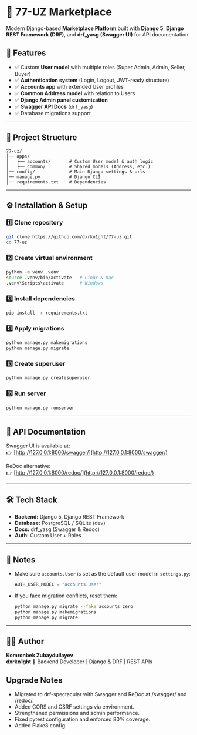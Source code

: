 # 🛒 77-UZ Marketplace

Modern Django-based **Marketplace Platform** built with **Django 5**, **Django REST Framework (DRF)**, and **drf_yasg (Swagger UI)** for API documentation.  

## 🚀 Features
- ✅ Custom **User model** with multiple roles (Super Admin, Admin, Seller, Buyer)
- ✅ **Authentication system** (Login, Logout, JWT-ready structure)
- ✅ **Accounts app** with extended User profiles
- ✅ **Common Address model** with relation to Users
- ✅ **Django Admin panel customization**
- ✅ **Swagger API Docs** (`drf_yasg`)
- ✅ Database migrations support

---

## 📂 Project Structure
```
77-uz/
│── apps/
│   ├── accounts/       # Custom User model & auth logic
│   ├── common/         # Shared models (Address, etc.)
│── config/             # Main Django settings & urls
│── manage.py           # Django CLI
│── requirements.txt    # Dependencies
```

---

## ⚙️ Installation & Setup

### 1️⃣ Clone repository
```bash
git clone https://github.com/dxrkn1ght/77-uz.git
cd 77-uz
```

### 2️⃣ Create virtual environment
```bash
python -m venv .venv
source .venv/bin/activate   # Linux & Mac
.venv\Scripts\activate      # Windows
```

### 3️⃣ Install dependencies
```bash
pip install -r requirements.txt
```

### 4️⃣ Apply migrations
```bash
python manage.py makemigrations
python manage.py migrate
```

### 5️⃣ Create superuser
```bash
python manage.py createsuperuser
```

### 6️⃣ Run server
```bash
python manage.py runserver
```

---

## 📖 API Documentation
Swagger UI is available at:  
👉 [http://127.0.0.1:8000/swagger/](http://127.0.0.1:8000/swagger/)  

ReDoc alternative:  
👉 [http://127.0.0.1:8000/redoc/](http://127.0.0.1:8000/redoc/)

---

## 🛠 Tech Stack
- **Backend:** Django 5, Django REST Framework
- **Database:** PostgreSQL / SQLite (dev)
- **Docs:** drf_yasg (Swagger & Redoc)
- **Auth:** Custom User + Roles

---

## 📌 Notes
- Make sure `accounts.User` is set as the default user model in `settings.py`:
  ```python
  AUTH_USER_MODEL = "accounts.User"
  ```
- If you face migration conflicts, reset them:
  ```bash
  python manage.py migrate --fake accounts zero
  python manage.py makemigrations
  python manage.py migrate
  ```

---

## 👨‍💻 Author
**Komronbek Zubaydullayev**  
    **dxrkn1ght** 
💼 Backend Developer | Django & DRF | REST APIs  


## Upgrade Notes
- Migrated to drf-spectacular with Swagger and ReDoc at /swagger/ and /redoc/.
- Added CORS and CSRF settings via environment.
- Strengthened permissions and admin performance.
- Fixed pytest configuration and enforced 80% coverage.
- Added Flake8 config.

